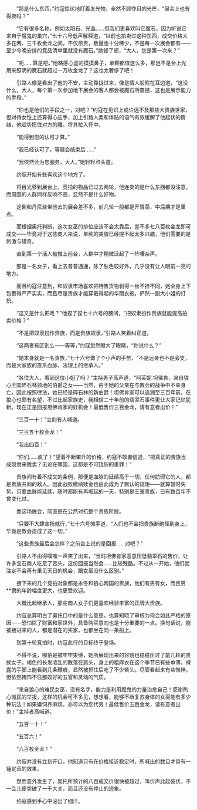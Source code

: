 　　“那是什么东西，”约寇惊诧地盯着发光物，全然不顾夺目的光芒，“展会上也有得卖吗？”

　　“它有很多名称，例如太阳石、光晶……但我们更喜欢叫它魔石，因为听说它来自于魔鬼的巢穴，”七十六号低声解释道，“以前也拍卖过这种东西，成交价格大多在两、三千枚金龙之间，不仅昂贵，数量也十分稀少，不是每一次展会都有——至少今晚安排的竞品清单里就没有魔石。”她顿了顿，“大人，您是第一次来？”

　　“呃……算是吧。”他略感心虚的摸摸鼻子，单颗都值这么多，那岂不是台上光用来照明的魔石就超过一万枚金龙了？这也太奢侈了吧！

　　引路人像是看出了他的不安，主动靠拢过来，像是情人般附在耳边道，“这没什么，大人，每个第一次参加地下展会的客人都会被魔石所震撼，这也是展示能力的手段。”

　　“你也是他们的手段之一，对吧？”约寇在见识上或许远不及那些大贵族世家，但对待女性上还算得心应手，加上引路人柔和体贴的语气有效缓解了他起伏的情绪，他趁势揽住对方的腰，将其拉入怀中。

　　“能得到您的认可才算。”

　　“我已经认可了，等展会结束后……”

　　“我依然会为您服务，大人。”她轻轻点头道。

　　约寇开始有些喜欢这个地方了。

　　将目光移到展台上，竞拍的物品已过去两轮，他连卖的是什么东西都没注意，而周围的人群同样反响不高，显然不是什么好物。

　　这倒和丹尼丝带他去的展会差不多，前几轮一般都是开胃菜，中后期才是重点。

　　而根据奥托判断，这次女巫的排位应该不会太靠后，差不多七八百枚金龙即可成交——毕竟对于这些商人来说，单纯的美貌已经提不起太多兴趣，他们需要的是刺激与猎奇。

　　直到第一个活人被推上前台，人群中才稍微泛起了一阵嘈杂声。

　　那是一名女子，看上去普普通通，除了肤色较好外，几乎没有让人眼前一亮的地方。

　　而且约寇注意到，和奴隶市场喜欢把待售货物剥得一丝不挂不同，她全身上下包裹得严严实实，而且尽是贵族才能穿戴得起的华丽衣袍，俨然一副大小姐的打扮。

　　“这又是什么把戏？”他捏了捏七十六号的腰间，“把奴隶扮作贵族就能提高拍卖价格？”

　　“不是把奴隶扮作贵族，而是贵族奴隶，”引路人笑着纠正道。

　　“这两者有区别么——等等，”约寇忽然瞪大了眼睛，“你说什么？”

　　“她本身就是一名贵族，”七十六号做了个小声的手势，“不是远亲也不是旁支，而是大家族的直系血脉，法理上的继承人。”

　　“各位大人，看到这位小姐了吗？”主持男子高声道，“阿芙妮.坦佛肯，来自狼心王国碎石林领地的伯爵之女——当然，由于她的父亲在与教会的战争中不幸身亡，因此按照律法，她已经是碎石林的新伯爵！坦佛肯家可以追溯至三百年前，在狼心也颇有名望，不过比起家族史，我相信二十年前的翡翠石事件更让大家记忆犹新。现在正是回报坦佛肯家的好机会！最低售价三百金龙，请有意者出价！”

　　“三百一十！”立刻有人喊道。

　　“三百五十枚金龙！”

　　“我出四百！”

　　“你们……疯了！”望着不断攀升的价格，约寇不敢置信道，“把真正的贵族当成奴隶来贩卖？无论在哪国，这都是不可饶恕的重罪！”

　　贵族间有着不成文的条例，那便是血脉的延续高于一切，任何妨碍它的人，都是贵族共同的敌人。因此战败缴纳赎金也由此成为了默认的规矩——就算暂时失势，只要血脉能延续，随时都能有再崛起的一天，特别是王室贵族，已有数百年不曾变化过。

　　而这场展会，简直是在公然对抗整个贵族阶层。

　　“只要不大肆宣扬就行，”七十六号摊手道，“人们也不会把贵族断绝怪到身上，毕竟是教会造成了这一切。”

　　“这些贵族最后会怎样？之前台上说的是回报……对吧？”

　　引路人不由得噗嗤一声笑了出来，“当时坦佛肯家恶意压低翡翠石的售价，让许多宝石商人吃足了苦头，这份回报当然会……比较残酷。不过从一开始，他们就注定不会再有重见天日的机会，跟女巫没什么区别。”

　　接下来的几个竞拍对象都是永冬和狼心两国的贵族，他们有男有女，而且男**隶的年龄幅度更大，也更受欢迎。

　　大概比起继承人，那些商人女子们更喜欢经验丰富的正牌大贵族。

　　约寇总算明白了奥托口中的是什么意思，也算知晓了审核为何会如此严格的原因——恐怕除了财富和家世外，具备购买意向也是十分重要的一点。换句话说，能被接进来的人，都是潜在的买家，也都坐在同一条船上。

　　到第十轮竞拍时，约寇此行的目标终于登场。

　　不得不说，哪怕是被牢牢束缚，她所展现出来的容貌也稳稳压过了前几轮的贵族女子。褐色的长发凌乱的散落在肩头，身上的粗麻衣在这个季节已有些单薄，裸露的手脚上能看到几条鞭痕，显然被抓住后吃了不少苦头。尽管看起来有些憔悴，但依然掩饰不住那姣好的五官和灵动的气质。

　　“来自狼心的难民女巫，没有名字，能力是利用魔鬼的力量治愈自己！感谢热心城民的举报，这样的机会可不多见，想想看，能够不断复苏身体的女巫能有多少种玩法！如果嫌饲养麻烦，亦可以为您代劳！最低售价五百金龙，请有意者出价！”主持者高喊道。

　　“五百一十！”

　　“五百六！”

　　“六百枚金龙！”

　　约寇并没有立刻开口，他知道只有在价格接近稳定时，所喊出的数目才具有一锤定音的效果。

　　然而意外发生了，奥托所预计的八百成交价很快被超过，叫价声此起彼伏，不一会儿便突破了一千大关，而且还没有停止的迹象。

　　约寇感到手心中泌出了细汗。

